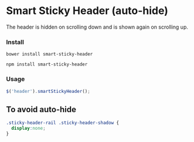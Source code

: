 # Smart Sticky Header (auto-hide)

The header is hidden on scrolling down and is shown again on scrolling up.

### Install

```
bower install smart-sticky-header
```

```
npm install smart-sticky-header
```

### Usage

```js
$('header').smartStickyHeader();
```

## To avoid auto-hide

```css
.sticky-header-rail .sticky-header-shadow {
  display:none;
}
```
